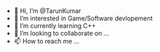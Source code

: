 - 👋 Hi, I’m @TarunKumar
- 👀 I’m interested in Game/Software devlopement
- 🌱 I’m currently learning C++
- 💞️ I’m looking to collaborate on ...
- 📫 How to reach me ...

<!---
Tarun08091997/Tarun08091997 is a ✨ special ✨ repository because its `README.md` (this file) appears on your GitHub profile.
You can click the Preview link to take a look at your changes.
--->
